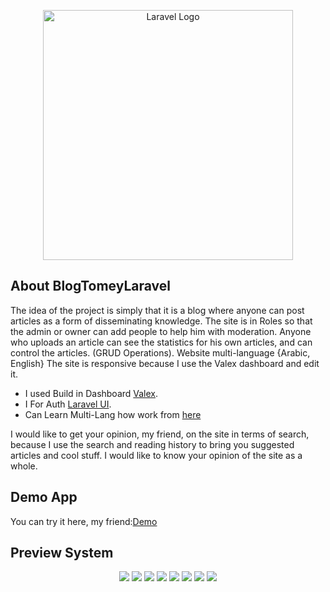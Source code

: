 <p align="center"><a href="https://laravel.com" target="_blank">
<img src='https://github.com/Thomas-Emad/BlogTomeyLaravel/assets/54818496/042c4942-1bbf-4d8c-839f-763540a8a176' width="400" alt="Laravel Logo">
</a></p>

## About BlogTomeyLaravel

The idea of the project is simply that it is a blog where anyone can post articles as a form of disseminating knowledge. The site is in Roles so that the admin or owner can add people to help him with moderation. Anyone who uploads an article can see the statistics for his own articles, and can control the articles. (GRUD Operations).
Website multi-language {Arabic, English}
The site is responsive because I use the Valex dashboard and edit it.

- I used Build in Dashboard [Valex](https://www.spruko.com/demo/valex).
- I For Auth [Laravel UI](https://github.com/laravel/ui).
- Can Learn Multi-Lang how work from [here](https://laravel.com/docs/10.x/localization) 

I would like to get your opinion, my friend, on the site in terms of search, because I use the search and reading history to bring you suggested articles and cool stuff. I would like to know your opinion of the site as a whole.

## Demo App
You can try it here, my friend:[Demo](https://demo-thomas.infinityfreeapp.com/projects/blogtomeylaravel)

## Preview System
<p align="center">
  <img src='https://github.com/Thomas-Emad/BlogTomeyLaravel/assets/54818496/e1530aae-3b45-4148-8d9a-ef271c26dec6'>
   <img src='https://github.com/Thomas-Emad/BlogTomeyLaravel/assets/54818496/784ea778-fac3-4e83-afb7-bc41b27e5e57'>
   <img src='https://github.com/Thomas-Emad/BlogTomeyLaravel/assets/54818496/c1f194c8-33f1-4228-9cb3-4c2968fb6090'>
   <img src='https://github.com/Thomas-Emad/BlogTomeyLaravel/assets/54818496/874be802-f1ff-4bbf-8f1a-417067850e3a'>
   <img src='https://github.com/Thomas-Emad/BlogTomeyLaravel/assets/54818496/3e691152-025b-4f9e-9b92-e9daa023a114'>
   <img src='https://github.com/Thomas-Emad/BlogTomeyLaravel/assets/54818496/85a32d1c-3f5d-44b0-b2d6-abf644e82dac'>
   <img src='https://github.com/Thomas-Emad/BlogTomeyLaravel/assets/54818496/4fd52e23-629d-4703-8aef-4de4e7e26816'>
     <img src=https://github.com/Thomas-Emad/BlogTomeyLaravel/assets/54818496/0c3cdb80-f756-4f77-a96c-b273412b5f34'>
</p>
